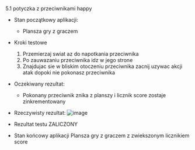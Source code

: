 5.1 potyczka z przeciwnikami happy

* Stan początkowy aplikacji:
  - Plansza gry z graczem
* Kroki testowe
  1. Przemierzaj swiat az do napotkania przeciwnika
  2. Po zauwazaniu przeciwnika idz w jego strone
  3. Znajdujac sie w bliskim otoczeniu przeciwnika zacnij uzywac akcji atak dopoki nie pokonasz przeciwnika
* Oczekiwany rezultat:
  - Pokonany przeciwnik znika z planszy i licznik score zostaje zinkrementowany
* Rzeczywisty rezultat:
  ![image](https://github.com/user-attachments/assets/97abafce-f24a-424f-a609-8baa70a267fb)

* Rezultat testu
  ZALICZONY
* Stan końcowy aplikacji
  Plansza gry z graczem z zwiekszonym licznikiem score
